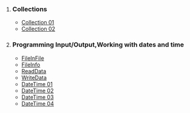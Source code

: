1. ### Collections
   * [Collection 01](https://github.com/VanHakobyan/ISTC_Coding_School/tree/master/ISTC.ThirdStage.Advance/ISTC.ThirdStage.Advance.Collection.Collection01)
   * [Collection 02](https://github.com/VanHakobyan/ISTC_Coding_School/tree/master/ISTC.ThirdStage.Advance/ISTC.ThirdStage.Advance.Collection.Collection01)
2. ### Programming Input/Output,Working with dates and time
   * [FileInFile](https://github.com/VanHakobyan/ISTC_Coding_School/tree/master/ISTC.ThirdStage.Advance/ISTC.ThirdStage.Advance.File.FileInFile)
   * [FileInfo](https://github.com/VanHakobyan/ISTC_Coding_School/tree/master/ISTC.ThirdStage.Advance/ISTC.ThirdStage.Advance.File.FileInfo)
   * [ReadData](https://github.com/VanHakobyan/ISTC_Coding_School/tree/master/ISTC.ThirdStage.Advance/ISTC.ThirdStage.Advance.File.ReadData)
   * [WriteData](https://github.com/VanHakobyan/ISTC_Coding_School/tree/master/ISTC.ThirdStage.Advance/ISTC.ThirdStage.Advance.File.WriteData)
   * [DateTime 01](https://github.com/VanHakobyan/ISTC_Coding_School/tree/master/ISTC.ThirdStage.Advance/ISTC.ThirdStage.Advance.DateTime.DT01)
   * [DateTime 02](https://github.com/VanHakobyan/ISTC_Coding_School/tree/master/ISTC.ThirdStage.Advance/ISTC.ThirdStage.Advance.DateTime.DT02)
   * [DateTime 03](https://github.com/VanHakobyan/ISTC_Coding_School/tree/master/ISTC.ThirdStage.Advance/ISTC.ThirdStage.Advance.DateTime.DT03)
   * [DateTime 04](https://github.com/VanHakobyan/ISTC_Coding_School/tree/master/ISTC.ThirdStage.Advance/ISTC.ThirdStage.Advance.DateTime.DT04)
